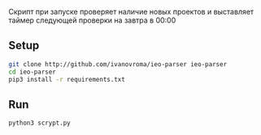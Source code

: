 Скрипт при запуске проверяет наличие новых проектов и выставляет таймер следующей проверки на завтра в 00:00 

## Setup ##
```bash
git clone http://github.com/ivanovroma/ieo-parser ieo-parser
cd ieo-parser
pip3 install -r requirements.txt
```

## Run ##
```bash
python3 scrypt.py
```
